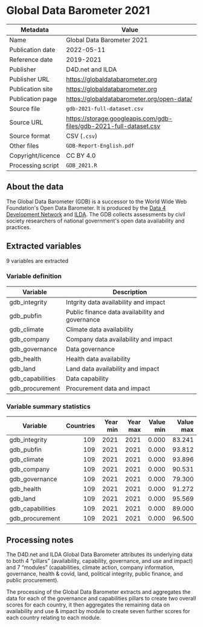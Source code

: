 # Global Data Barometer 2021

Metadata | Value
--- | ---
Name | Global Data Barometer 2021
Publication date | 2022-05-11
Reference date | 2019-2021
Publisher | D4D.net and ILDA
Publisher URL | https://globaldatabarometer.org
Publication site | https://globaldatabarometer.org
Publication page | https://globaldatabarometer.org/open-data/
Source file | `gdb-2021-full-dataset.csv`
Source URL | https://storage.googleapis.com/gdb-files/gdb-2021-full-dataset.csv
Source format | CSV (`.csv`)
Other files | `GDB-Report-English.pdf`
Copyright/licence | CC BY 4.0
Processing script | `GDB_2021.R`

## About the data

The Global Data Barometer (GDB) is a successor to the World Wide Web
Foundation's Open Data Barometer. It is produced by the
[Data 4 Development Network](https://www.d4d.net) and
[ILDA](https://idatosabiertos.org/). The GDB collects assessments by civil
society researchers of national government's open data availability and
practices.

## Extracted variables

9 variables are extracted

### Variable definition

Variable | Description
--- | ---
gdb_integrity | Intgrity data availability and impact
gdb_pubfin | Public finance data availability and governance
gdb_climate | Climate data availability
gdb_company | Company data availability and impact
gdb_governance | Data governance
gdb_health | Health data availability
gdb_land | Land data availability and impact
gdb_capabilities | Data capability
gdb_procurement | Procurement data and impact

### Variable summary statistics

Variable | Countries | Year min | Year max | Value min | Value max
--- | ---: | ---: | ---: | ---: | ---:
gdb_integrity | 109 | 2021 | 2021 | 0.000 | 83.241
gdb_pubfin | 109 | 2021 | 2021 | 0.000 | 93.812
gdb_climate | 109 | 2021 | 2021 | 0.000 | 93.896
gdb_company | 109 | 2021 | 2021 | 0.000 | 90.531
gdb_governance | 109 | 2021 | 2021 | 0.000 | 79.300
gdb_health | 109 | 2021 | 2021 | 0.000 | 91.272
gdb_land | 109 | 2021 | 2021 | 0.000 | 95.569
gdb_capabilities | 109 | 2021 | 2021 | 0.000 | 89.000
gdb_procurement | 109 | 2021 | 2021 | 0.000 | 96.500

## Processing notes

The D4D.net and ILDA Global Data Barometer attributes its underlying data to
both 4 “pillars” (availability, capability, governance, and use and impact)
and 7 “modules” (capabilities, climate action, company information, governance,
health & covid, land, political integrity, public finance, and public
procurement).

The processing of the Global Data Barometer extracts and aggregates the data
for each of the governance and capabilities pillars to create two overall
scores for each country, it then aggregates the remaining data on availability
and use & impact by module to create seven further scores for each country
relating to each module.